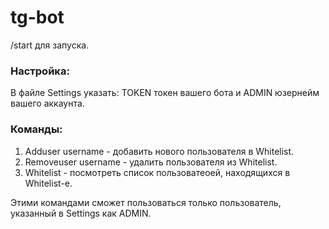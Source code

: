 # tg-bot

/start для запуска.

### Настройка:
 В файле Settings указать: TOKEN токен вашего бота и ADMIN юзернейм вашего аккаунта.
 
### Команды:
 1. Adduser username - добавить нового пользователя в Whitelist.
 2. Removeuser username - удалить пользователя из Whitelist.
 3. Whitelist - посмотреть список пользоватеоей, находящихся в Whitelist-е.

 Этими командами сможет пользоваться только пользователь, указанный в Settings как ADMIN.
